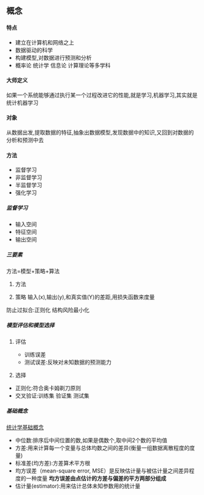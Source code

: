 ## 概念

#### 特点

- 建立在计算机和网络之上
- 数据驱动的科学
- 构建模型,对数据进行预测和分析
- 概率论 统计学 信息论 计算理论等多学科

#### 大师定义

如果一个系统能够通过执行某一个过程改进它的性能,就是学习,机器学习,其实就是统计机器学习

#### 对象

从数据出发,提取数据的特征,抽象出数据模型,发现数据中的知识,又回到对数据的分析和预测中去

#### 方法

- 监督学习
- 非监督学习
- 半监督学习
- 强化学习

##### 监督学习

- 输入空间
- 特征空间
- 输出空间

##### 三要素

方法=模型+策略+算法

1. 方法

2. 策略
输入(x),输出(y),和真实值(Y)的差距,用损失函数来度量

防止过拟合:正则化 结构风险最小化

##### 模型评估和模型选择

1. 评估
    - 训练误差
    - 测试误差:反映对未知数据的预测能力

2. 选择

- 正则化:符合奥卡姆剃刀原则
- 交叉验证:训练集 验证集 测试集

##### 基础概念

[统计学基础概念](https://www.cnblogs.com/volcao/p/9056660.html)

- 中位数:排序后中间位置的数,如果是偶数个,取中间2个数的平均值
- 方差:用来计算每一个变量与总体均数之间的差异(衡量一组数据离散程度的度量)
- 标准差(均方差):方差算术平方根
- 均方误差（mean-square error, MSE）是反映估计量与被估计量之间差异程度的一种度量  **均方误差由点估计的方差与偏差的平方两部分组成**
- 估计量(estimator):用来估计总体未知参数用的统计量


